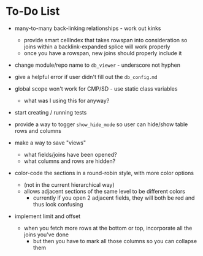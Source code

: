 To-Do List
==========

* many-to-many back-linking relationships - work out kinks
    * provide smart cellIndex that takes rowspan into consideration
      so joins within a backlink-expanded splice will work properly
    * once you have a rowspan, new joins should properly include it

* change module/repo name to `db_viewer` - underscore not hyphen

* give a helpful error if user didn't fill out the `db_config.md`

* global scope won't work for CMP/SD - use static class variables
    * what was I using this for anyway?

* start creating / running tests

* provide a way to togger `show_hide_mode` so user can hide/show table rows and columns

* make a way to save "views"
    * what fields/joins have been opened?
    * what columns and rows are hidden?

* color-code the sections in a round-robin style, with more color options
    * (not in the current hierarchical way)
    * allows adjacent sections of the same level to be different colors
        * currently if you open 2 adjacent fields, they will both be red and thus look confusing

* implement limit and offset
    * when you fetch more rows at the bottom or top, incorporate all the joins you've done
        * but then you have to mark all those columns so you can collapse them

